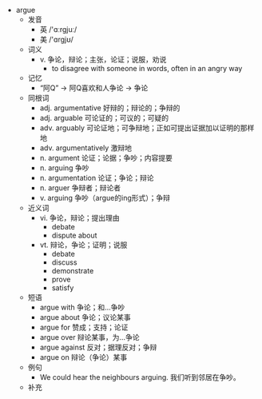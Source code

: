 - argue
  - 发音
    - 英 /'ɑːrgjuː/
    - 美 /'ɑrgjʊ/
  - 词义
    - v. 争论，辩论；主张，论证；说服，劝说
      - to disagree with someone in words, often in an angry way
  - 记忆
    - “阿Q” → 阿Q喜欢和人争论 → 争论
  - 同根词
    - adj. argumentative 好辩的；辩论的；争辩的
    - adj. arguable 可论证的；可议的；可疑的
    - adv. arguably 可论证地；可争辩地；正如可提出证据加以证明的那样地
    - adv. argumentatively 激辩地
    - n. argument 论证；论据；争吵；内容提要
    - n. arguing 争吵
    - n. argumentation 论证；争论；辩论
    - n. arguer 争辩者；辩论者
    - v. arguing 争吵（argue的ing形式）；争辩
  - 近义词
    - vi. 争论，辩论；提出理由
      - debate
      - dispute about
    - vt. 辩论，争论；证明；说服
      - debate
      - discuss
      - demonstrate
      - prove
      - satisfy
  - 短语
    - argue with 争论；和…争吵
    - argue about 争论；议论某事
    - argue for 赞成；支持；论证
    - argue over 辩论某事，为…争论
    - argue against 反对；据理反对；争辩
    - argue on 辩论（争论）某事
  - 例句
    - We could hear the neighbours arguing. 我们听到邻居在争吵。
  - 补充
